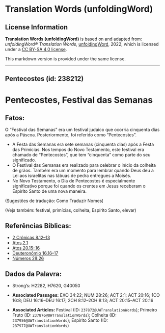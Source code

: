 # Translation Words (unfoldingWord)

## License Information

**Translation Words (unfoldingWord)** is based on and adapted from: _unfoldingWord® Translation Words_, [unfoldingWord](https://unfoldingword.org/utw), 2022, which is licensed under a [CC BY-SA 4.0 license](https://creativecommons.org/licenses/by-sa/4.0/legalcode.en).

This markdown version is provided under the same license.



--------------------------------

## Pentecostes (id: 238212)

Pentecostes, Festival das Semanas
=================================

Fatos:
------

O “Festival das Semanas” era um festival judaico que ocorria cinquenta dias após a Páscoa. Posteriormente, foi referido como “Pentecostes”.

* A Festa das Semanas era sete semanas (cinquenta dias) após a Festa das Primícias. Nos tempos do Novo Testamento, este festival era chamado de “Pentecostes”, que tem “cinquenta” como parte do seu significado.
* O Festival das Semanas era realizado para celebrar o início da colheita de grãos. Também era um momento para lembrar quando Deus deu a Lei aos israelitas nas tábuas de pedra entregues a Moisés.
* No Novo Testamento, o Dia de Pentecostes é especialmente significativo porque foi quando os crentes em Jesus receberam o Espírito Santo de uma nova maneira.

(Sugestões de tradução: Como Traduzir Nomes)

(Veja também: festival, primícias, colheita, Espírito Santo, elevar)

Referências Bíblicas:
---------------------

* [2 Crônicas 8\.12–13](https://ref.ly/2Chr8:12-2Chr8:13)
* [Atos 2\.1](https://ref.ly/Acts2:1)
* [Atos 20\.15–16](https://ref.ly/Acts20:15-Acts20:16)
* [Deuteronômio 16\.16–17](https://ref.ly/Deut16:16-Deut16:17)
* [Números 28\.26](https://ref.ly/Num28:26)

Dados da Palavra:
-----------------

* Strong’s: H2282, H7620, G40050

* **Associated Passages:** EXO 34:22; NUM 28:26; ACT 2:1; ACT 20:16; 1CO 16:8; DEU 16:16–DEU 16:17; 2CH 8:12–2CH 8:13; ACT 20:15–ACT 20:16
* **Associated Articles:** Festival (ID: `237872@UWTranslationWords`); Primeiro Fruto (ID: `237876@UWTranslationWords`); Colheita (ID: `237956@UWTranslationWords`); Espírito Santo (ID: `237977@UWTranslationWords`)

